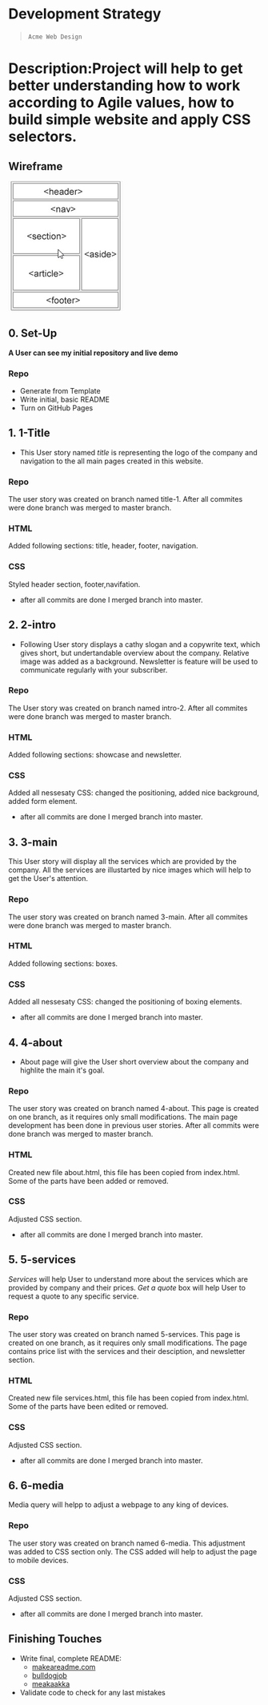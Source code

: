 # Development Strategy

> `Acme Web Design`

# Description:Project will help to get better understanding how to work according to Agile values, how to build simple website and apply CSS selectors.


## Wireframe

<!-- include a wireframe for your project in this repository, and display it here -->
<!-- wireframe.cc is a good site for getting started with wireframes -->
![wireframe](img/wireframe.jpg)

## 0. Set-Up

__A User can see my initial repository and live demo__

### Repo

- Generate from Template
- Write initial, basic README
- Turn on GitHub Pages

## 1. 1-Title

* This User story named *title* is representing the logo of the company and navigation to the all main pages created in this website.

### Repo

The user story was created on branch named title-1.
After all commites were done branch was merged to master branch.

### HTML

Added following sections: title, header, footer, navigation.

### CSS

Styled header section, footer,navifation.
* after all commits are done I merged branch into master.

## 2. 2-intro
* Following User story displays a cathy slogan and a copywrite text, which gives short, but undertandable overview about the company. Relative image was added as a background.
Newsletter is feature will be used to communicate regularly with your subscriber.

### Repo

The User story was created on branch named intro-2.
After all commites were done branch was merged to master branch.

### HTML

Added following sections: showcase and newsletter.


### CSS

Added all nessesaty CSS: changed the positioning, added nice background, added form element.
* after all commits are done I merged branch into master.
## 3. 3-main

This User story will display all the services which are provided by the company.
All the services are illustarted by nice images which will help to get the User's attention.

### Repo

The user story was created on branch named 3-main.
After all commites were done branch was merged to master branch.

### HTML

Added following sections: boxes.


### CSS

Added all nessesaty CSS: changed the positioning of boxing elements.
* after all commits are done I merged branch into master.
## 4. 4-about

* About page will give the User short overview about the company and highlite the main it's goal.

### Repo

The user story was created on branch named 4-about.
This page is created on one branch, as it requires only small modifications.
The main page development has been done in previous user stories.
After all commits were done branch was merged to master branch.

### HTML

Created new file about.html, this file has been copied from index.html.
Some of the parts have been added or removed.

### CSS

Adjusted CSS section.
* after all commits are done I merged branch into master.
## 5. 5-services
 *Services* will help User to understand more about the services which are provided by company and their prices.
 *Get a quote* box will help User to request a quote to any specific service.

### Repo

The user story was created on branch named  5-services.
This page is created on one branch, as it requires only small modifications.
The page contains price list with the services and their desciption, and newsletter section.

### HTML

Created new file services.html, this file has been copied from index.html.
Some of the parts have been edited or removed.

### CSS

Adjusted CSS section.
* after all commits are done I merged branch into master.
## 6. 6-media
Media query will helpp to adjust a webpage to any king of devices.


### Repo

The user story was created on branch named  6-media.
This adjustment was added to CSS section only. The CSS added will help to adjust the page to mobile devices.


### CSS

Adjusted CSS section.
* after all commits are done I merged branch into master.


## Finishing Touches

- Write final, complete README:
  - [makeareadme.com](https://www.makeareadme.com/)
  - [bulldogjob](https://bulldogjob.com/news/449-how-to-write-a-good-readme-for-your-github-project)
  - [meakaakka](https://medium.com/@meakaakka/a-beginners-guide-to-writing-a-kickass-readme-7ac01da88ab3)
- Validate code to check for any last mistakes
